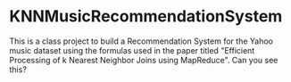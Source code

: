 KNNMusicRecommendationSystem
============================

This is a class project to build a Recommendation System for the Yahoo music dataset using the formulas used in the paper titled "Efficient Processing of k Nearest Neighbor Joins using MapReduce". Can you see this?